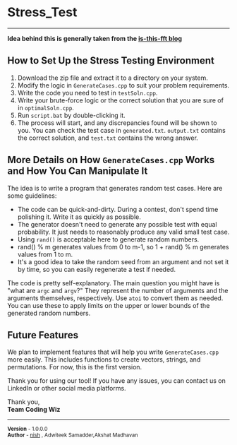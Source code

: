 # Stress_Test
------------------------------------------------------------------------
**Idea behind this is generally taken from the [is-this-fft blog](https://codeforces.com/blog/entry/102287)**

## How to Set Up the Stress Testing Environment

1. Download the zip file and extract it to a directory on your system.
2. Modify the logic in `GenerateCases.cpp` to suit your problem requirements.
3. Write the code you need to test in `testSoln.cpp`.
4. Write your brute-force logic or the correct solution that you are sure of in `optimalSoln.cpp`.
5. Run `script.bat` by double-clicking it.
6. The process will start, and any discrepancies found will be shown to you. You can check the test case in `generated.txt`. `output.txt` contains the correct solution, and `test.txt` contains the wrong answer.

## More Details on How `GenerateCases.cpp` Works and How You Can Manipulate It

The idea is to write a program that generates random test cases. Here are some guidelines:

- The code can be quick-and-dirty. During a contest, don't spend time polishing it. Write it as quickly as possible.
- The generator doesn't need to generate any possible test with equal probability. It just needs to reasonably produce any valid small test case.
- Using `rand()` is acceptable here to generate random numbers.
- rand() % m generates values from 0 to m-1, so 1 + rand() % m generates values from 1 to m.
- It's a good idea to take the random seed from an argument and not set it by time, so you can easily regenerate a test if needed.

The code is pretty self-explanatory. The main question you might have is "what are `argc` and `argv`?" They represent the number of arguments and the arguments themselves, respectively. Use `atoi` to convert them as needed. You can use these to apply limits on the upper or lower bounds of the generated random numbers.

## Future Features

We plan to implement features that will help you write `GenerateCases.cpp` more easily. This includes functions to create vectors, strings, and permutations. For now, this is the first version.

Thank you for using our tool! If you have any issues, you can contact us on LinkedIn or other social media platforms.

Thank you,  
**Team Coding Wiz**

---

<sub>**Version** - 1.0.0.0</sub>  
<sub>**Author** - [nish](https://github.com/Nishcurse) , Adwiteek Samadder,Akshat Madhavan</sub>
